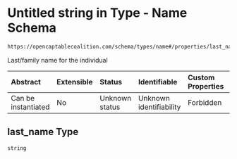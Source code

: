# Untitled string in Type - Name Schema

```txt
https://opencaptablecoalition.com/schema/types/name#/properties/last_name
```

Last/family name for the individual

| Abstract            | Extensible | Status         | Identifiable            | Custom Properties | Additional Properties | Access Restrictions | Defined In                                                                      |
| :------------------ | :--------- | :------------- | :---------------------- | :---------------- | :-------------------- | :------------------ | :------------------------------------------------------------------------------ |
| Can be instantiated | No         | Unknown status | Unknown identifiability | Forbidden         | Allowed               | none                | [Name.schema.json*](../../schema/types/Name.schema.json "open original schema") |

## last_name Type

`string`
